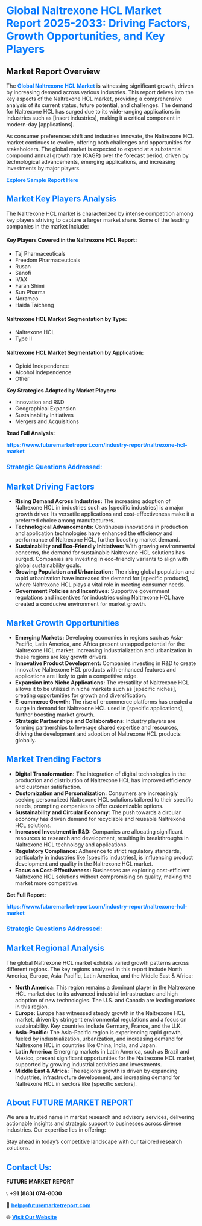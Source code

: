 <h1 style="color: #007BFF;">Global Naltrexone HCL Market Report 2025-2033: Driving Factors, Growth Opportunities, and Key Players</h1>

<section id="overview">
<h2>Market Report Overview</h2>
<p>The <a href="https://www.futuremarketreport.com/industry-report/naltrexone-hcl-market" style="color: #007BFF; text-decoration: none;"><strong>Global Naltrexone HCL Market</strong></a> is witnessing significant growth, driven by increasing demand across various industries. This report delves into the key aspects of the Naltrexone HCL market, providing a comprehensive analysis of its current status, future potential, and challenges. The demand for Naltrexone HCL has surged due to its wide-ranging applications in industries such as [insert industries], making it a critical component in modern-day [applications].</p>
<p>As consumer preferences shift and industries innovate, the Naltrexone HCL market continues to evolve, offering both challenges and opportunities for stakeholders. The global market is expected to expand at a substantial compound annual growth rate (CAGR) over the forecast period, driven by technological advancements, emerging applications, and increasing investments by major players.</p>
</section>

<section id="overview">
<p><a href="https://www.futuremarketreport.com/request-sample/reportId=61091" style="color: #007BFF; text-decoration: none;"><strong>Explore Sample Report Here</strong></a></p>
</section>

<section id="key-players">
<h2 style="color: #007BFF;">Market Key Players Analysis</h2>
<p>The Naltrexone HCL market is characterized by intense competition among key players striving to capture a larger market share. Some of the leading companies in the market include:</p>
<h4>Key Players Covered in the Naltrexone HCL Report:</h4>
<ul><li>Taj Pharmaceuticals</li><li>Freedom Pharmaceuticals</li><li>Rusan</li><li>Sanofi</li><li>IVAX</li><li>Faran Shimi</li><li>Sun Pharma</li><li>Noramco</li><li>Haida Taicheng</li></ul>
<h4>Naltrexone HCL Market Segmentation by Type:</h4>
<ul><li>Naltrexone HCL</li><li>Type II</li></ul>

<h4>Naltrexone HCL Market Segmentation by Application:</h4>
<ul><li>Opioid Independence</li><li>Alcohol Independence</li><li>Other</li></ul>
<p><strong>Key Strategies Adopted by Market Players:</strong></p>
<ul>
<li>Innovation and R&D</li>
<li>Geographical Expansion</li>
<li>Sustainability Initiatives</li>
<li>Mergers and Acquisitions</li>
</ul>
</section>

<section>
<p><strong>Read Full Analysis: </strong></p><a href="https://www.futuremarketreport.com/industry-report/naltrexone-hcl-market" style="color: #007BFF; text-decoration: none;"><strong>https://www.futuremarketreport.com/industry-report/naltrexone-hcl-market</strong></a>
<h3 style="color: #007BFF;">Strategic Questions Addressed:</h3>
</section>

<section id="driving-factors">
<h2 style="color: #007BFF;">Market Driving Factors</h2>
<ul>
<li><strong>Rising Demand Across Industries:</strong> The increasing adoption of Naltrexone HCL in industries such as [specific industries] is a major growth driver. Its versatile applications and cost-effectiveness make it a preferred choice among manufacturers.</li>
<li><strong>Technological Advancements:</strong> Continuous innovations in production and application technologies have enhanced the efficiency and performance of Naltrexone HCL, further boosting market demand.</li>
<li><strong>Sustainability and Eco-Friendly Initiatives:</strong> With growing environmental concerns, the demand for sustainable Naltrexone HCL solutions has surged. Companies are investing in eco-friendly variants to align with global sustainability goals.</li>
<li><strong>Growing Population and Urbanization:</strong> The rising global population and rapid urbanization have increased the demand for [specific products], where Naltrexone HCL plays a vital role in meeting consumer needs.</li>
<li><strong>Government Policies and Incentives:</strong> Supportive government regulations and incentives for industries using Naltrexone HCL have created a conducive environment for market growth.</li>
</ul>
</section>

<section id="growth-opportunities">
<h2 style="color: #007BFF;">Market Growth Opportunities</h2>
<ul>
<li><strong>Emerging Markets:</strong> Developing economies in regions such as Asia-Pacific, Latin America, and Africa present untapped potential for the Naltrexone HCL market. Increasing industrialization and urbanization in these regions are key growth drivers.</li>
<li><strong>Innovative Product Development:</strong> Companies investing in R&D to create innovative Naltrexone HCL products with enhanced features and applications are likely to gain a competitive edge.</li>
<li><strong>Expansion into Niche Applications:</strong> The versatility of Naltrexone HCL allows it to be utilized in niche markets such as [specific niches], creating opportunities for growth and diversification.</li>
<li><strong>E-commerce Growth:</strong> The rise of e-commerce platforms has created a surge in demand for Naltrexone HCL used in [specific applications], further boosting market growth.</li>
<li><strong>Strategic Partnerships and Collaborations:</strong> Industry players are forming partnerships to leverage shared expertise and resources, driving the development and adoption of Naltrexone HCL products globally.</li>
</ul>
</section>

<section id="trending-factors">
<h2 style="color: #007BFF;">Market Trending Factors</h2>
<ul>
<li><strong>Digital Transformation:</strong> The integration of digital technologies in the production and distribution of Naltrexone HCL has improved efficiency and customer satisfaction.</li>
<li><strong>Customization and Personalization:</strong> Consumers are increasingly seeking personalized Naltrexone HCL solutions tailored to their specific needs, prompting companies to offer customizable options.</li>
<li><strong>Sustainability and Circular Economy:</strong> The push towards a circular economy has driven demand for recyclable and reusable Naltrexone HCL solutions.</li>
<li><strong>Increased Investment in R&D:</strong> Companies are allocating significant resources to research and development, resulting in breakthroughs in Naltrexone HCL technology and applications.</li>
<li><strong>Regulatory Compliance:</strong> Adherence to strict regulatory standards, particularly in industries like [specific industries], is influencing product development and quality in the Naltrexone HCL market.</li>
<li><strong>Focus on Cost-Effectiveness:</strong> Businesses are exploring cost-efficient Naltrexone HCL solutions without compromising on quality, making the market more competitive.</li>
</ul>
</section>

<section>
<p><strong>Get Full Report: </strong></p><a href="https://www.futuremarketreport.com/industry-report/naltrexone-hcl-market" style="color: #007BFF; text-decoration: none;"><strong>https://www.futuremarketreport.com/industry-report/naltrexone-hcl-market</strong></a>
<h3 style="color: #007BFF;">Strategic Questions Addressed:</h3>
</section>


<section id="regional-analysis">
<h2 style="color: #007BFF;">Market Regional Analysis</h2>
<p>The global Naltrexone HCL market exhibits varied growth patterns across different regions. The key regions analyzed in this report include North America, Europe, Asia-Pacific, Latin America, and the Middle East & Africa:</p>
<ul>
<li><strong>North America:</strong> This region remains a dominant player in the Naltrexone HCL market due to its advanced industrial infrastructure and high adoption of new technologies. The U.S. and Canada are leading markets in this region.</li>
<li><strong>Europe:</strong> Europe has witnessed steady growth in the Naltrexone HCL market, driven by stringent environmental regulations and a focus on sustainability. Key countries include Germany, France, and the U.K.</li>
<li><strong>Asia-Pacific:</strong> The Asia-Pacific region is experiencing rapid growth, fueled by industrialization, urbanization, and increasing demand for Naltrexone HCL in countries like China, India, and Japan.</li>
<li><strong>Latin America:</strong> Emerging markets in Latin America, such as Brazil and Mexico, present significant opportunities for the Naltrexone HCL market, supported by growing industrial activities and investments.</li>
<li><strong>Middle East & Africa:</strong> The region’s growth is driven by expanding industries, infrastructure development, and increasing demand for Naltrexone HCL in sectors like [specific sectors].</li>
</ul>
</section>

<footer>
<h2 style="color: #007BFF;">About FUTURE MARKET REPORT</h2>
<p>We are a trusted name in market research and advisory services, delivering actionable insights and strategic support to businesses across diverse industries. Our expertise lies in offering:</p>

<p>Stay ahead in today’s competitive landscape with our tailored research solutions.</p>

<h2 style="color: #007BFF;">Contact Us:</h2>
<p><strong>FUTURE MARKET REPORT</strong></p>
<p>📞 <strong>+91 (883) 074-8030</strong></p>
<p>📧 <strong><a href="mailto:help@futuremarketreport.com" style="color: #007BFF;">help@futuremarketreport.com</a></strong></p>
<p>🌐 <strong><a href="https://www.futuremarketreport.com/" style="color: #007BFF;">Visit Our Website</a></strong></p>
</footer>